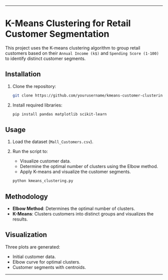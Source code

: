 
---

# K-Means Clustering for Retail Customer Segmentation

This project uses the K-means clustering algorithm to group retail customers based on their `Annual Income (k$)` and `Spending Score (1-100)` to identify distinct customer segments.

## Installation

1. Clone the repository:
   ```bash
   git clone https://github.com/yourusername/kmeans-customer-clustering.git
   ```
2. Install required libraries:
   ```bash
   pip install pandas matplotlib scikit-learn
   ```

## Usage

1. Load the dataset (`Mall_Customers.csv`).
2. Run the script to:
   - Visualize customer data.
   - Determine the optimal number of clusters using the Elbow method.
   - Apply K-means and visualize the customer segments.
   
   ```bash
   python kmeans_clustering.py
   ```

## Methodology

- **Elbow Method**: Determines the optimal number of clusters.
- **K-Means**: Clusters customers into distinct groups and visualizes the results.

## Visualization

Three plots are generated:
- Initial customer data.
- Elbow curve for optimal clusters.
- Customer segments with centroids.

---